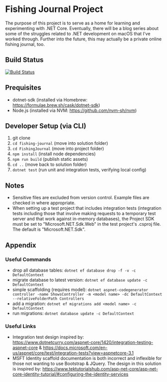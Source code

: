 # Fishing Journal Project
The purpose of this project is to serve as a home for learning and experimenting with .NET Core. Eventually, there will be a blog series about some of the struggles related to .NET development on macOS that I've worked through.  Further into the future, this may actually be a private online fishing journal, too.

## Build Status

[![Build Status](https://dev.azure.com/fishing-journal/fishing-journal/_apis/build/status/fishing-journal?branchName=master)](https://dev.azure.com/fishing-journal/fishing-journal/_apis/build/status/fishing-journal?branchName=master)

## Prequisites
* dotnet-sdk (installed via Homebrew: https://formulae.brew.sh/cask/dotnet-sdk)
* Node.js (installed via NVM: https://github.com/nvm-sh/nvm)

## Developer Setup (via CLI)
1. git clone
1. `cd fishing-journal` (move into solution folder)
1. `cd FishingJournal` (move into project folder)
1. `npm install` (install node dependencies)
1. `npm run build` (publish static assets)
1. `cd ..` (move back to solution folder)
1. `dotnet test` (run unit and integration tests, verifying local config)


## Notes
* Sensitive files are excluded from version control.  Example files are checked in where appropriate.
* When setting up a test project that includes integration tests (integration tests including those that involve making requests to a temporary test server and that work against in-memory databases), the Project SDK must be set to "Microsoft.NET.Sdk.Web" in the test project's .csproj file. The default is "Microsoft.NET.Sdk".

## Appendix
### Useful Commands
* drop all database tables: `dotnet ef database drop -f -v -c DefaultContext`
* migrate database to latest version: `dotnet ef database update -c DefaultContext`
* simple scaffolding (requires model): `dotnet aspnet-codegenerator controller -name ShowsController -m <model name> -dc DefaultContext --relativeFolderPath Controllers`
* add a migration: `dotnet ef migrations add <model name> -c DefaultContext`
* run migrations: `dotnet database update -c DefaultContext`

### Useful Links
* Integration test design inspired by: https://www.dotnetcurry.com/aspnet-core/1420/integration-testing-aspnet-core & https://docs.microsoft.com/en-us/aspnet/core/test/integration-tests?view=aspnetcore-3.1
* MSFT Identity scaffold documentation is both incorrect and inflexible for those not wanting to use Bootstrap & JQuery.  The design in this solution is inspired by: https://www.tektutorialshub.com/asp-net-core/asp-net-core-identity-tutorial/#configuring-the-identity-services
